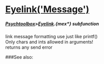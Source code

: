 # [Eyelink('Message')](Eyelink-Message) 
##### [Psychtoolbox](Psychtoolbox)>[Eyelink](Eyelink).{mex*} subfunction


link message formatting use just like printf()  
 Only chars and ints allowed in arguments!  
returns any send error  


###See also:

